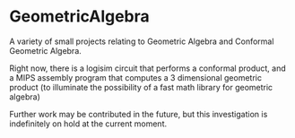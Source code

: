 # GeometricAlgebra
A variety of small projects relating to Geometric Algebra and Conformal Geometric Algebra.


Right now, there is a logisim circuit that performs a conformal product, and a MIPS assembly program that 
computes a 3 dimensional geometric product (to illuminate the possibility of a fast math library for geometric algebra)

Further work may be contributed in the future, but this investigation is indefinitely on hold at the current moment.
